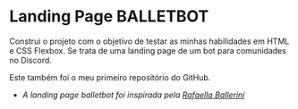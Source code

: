 # Landing Page BALLETBOT 

Construi o projeto com o objetivo de testar as minhas habilidades em HTML e CSS Flexbox. Se trata de uma landing page de um bot para comunidades no Discord.

Este também foi o meu primeiro repositório do GitHub.

- *A landing page balletbot foi inspirada pela [Rafaella Ballerini](https://youtu.be/llF6vD-RljE)*
